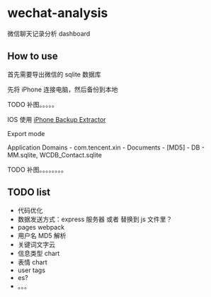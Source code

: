 # wechat-analysis

微信聊天记录分析 dashboard

## How to use

首先需要导出微信的 sqlite 数据库

先将 iPhone 连接电脑，然后备份到本地

TODO 补图。。。。。

IOS 使用 [iPhone Backup Extractor](https://www.iphonebackupextractor.com/)

Export mode

Application Domains - com.tencent.xin - Documents - [MD5] - DB - MM.sqlite, WCDB_Contact.sqlite

TODO 补图。。。。。。。。



## TODO list

- 代码优化
- 数据发送方式：express 服务器 或者 替换到 js 文件里？
- pages webpack
- 用户名 MD5 解析
- 关键词文字云
- 信息类型 chart
- 表情 chart
- user tags
- es?
- 。。。
